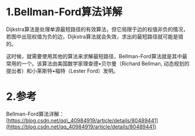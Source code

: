# 1.Bellman-Ford算法详解

Dijkstra算法是处理单源最短路径的有效算法，但它局限于边的权值非负的情况，若图中出现权值为负的边，Dijkstra算法就会失效，求出的最短路径就可能是错的。

这时候，就需要使用其他的算法来求解最短路径，Bellman-Ford算法就是其中最常用的一个。该算法由美国数学家理查德•贝尔曼（Richard Bellman, 动态规划的提出者）和小莱斯特•福特（Lester Ford）发明。

# 2.参考

Bellman-Ford算法详解：[https://blog.csdn.net/qq\_40984919/article/details/80489441](https://blog.csdn.net/qq_40984919/article/details/80489441)

